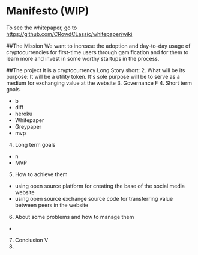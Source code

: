 # Manifesto (WIP)
To see the whitepaper, go to https://github.com/CRowdCLassic/whitepaper/wiki

##The Mission
We want to increase the adoption and day-to-day usage of cryptocurrencies for first-time users through gamification and for them to learn more and invest in some worthy startups in the process.

##The project
It is a cryptocurrency
Long Story short:
2. What will be its purpose: It will be a utility token. It's sole purpose will be to serve as a medium for exchanging value at the website
3. Governance
F
4. Short term goals
- b
- diff
- heroku
- Whitepaper
- Greypaper
- mvp
4. Long term goals
- n
- MVP
5. How to achieve them
- using open source platform for creating the base of the social media website
- using open source exchange source code for transferring value between peers in the website
6. About some problems and how to manage them
-
7. Conclusion
V
8. 
